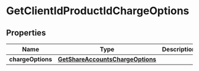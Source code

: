 

# GetClientIdProductIdChargeOptions

## Properties

Name | Type | Description | Notes
------------ | ------------- | ------------- | -------------
**chargeOptions** | [**GetShareAccountsChargeOptions**](GetShareAccountsChargeOptions.md) |  |  [optional]



